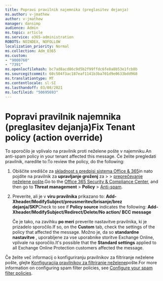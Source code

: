 ```yaml
---
title: Popravi pravilnik najemnika (preglasitev dejanja)
ms.author: v-jmathew
author: v-jmathew
manager: dansimp
audience: Admin
ms.topic: article
ms.service: o365-administration
ROBOTS: NOINDEX, NOFOLLOW
localization_priority: Normal
ms.collection: Adm_O365
ms.custom:
- "9000760"
- "7391"
ms.openlocfilehash: bc7ad8acd86c9d5b2f99ffdc6fe8a8b53e1fcb8b
ms.sourcegitcommit: 60c504f3ac187eaf1141b3ba701d9e0633bdd968
ms.translationtype: MT
ms.contentlocale: sl-SI
ms.lasthandoff: 03/08/2021
ms.locfileid: "50695693"
---
```

# <a name="fix-tenant-policy-action-override"></a><span data-ttu-id="69a5f-102">Popravi pravilnik najemnika (preglasitev dejanja)</span><span class="sxs-lookup"><span data-stu-id="69a5f-102">Fix Tenant policy (action override)</span></span>

<span data-ttu-id="69a5f-103">To sporočilo je vplivalo na pravilnik proti neželene pošte v najemniku.</span><span class="sxs-lookup"><span data-stu-id="69a5f-103">An anti-spam policy in your tenant affected this message.</span></span> <span data-ttu-id="69a5f-104">Če želite pregledati pravilnik, naredite to:</span><span class="sxs-lookup"><span data-stu-id="69a5f-104">To review the policy, do the following:</span></span>

1. <span data-ttu-id="69a5f-105">Obiščite središče za [skladnost s predpisi sistema Office & 365](https://go.microsoft.com/fwlink/p/?linkid=2077143)in nato pojdite na pravilnik za **upravljanje groženj** za  >    >  [preprečevanje neželene pošte](https://go.microsoft.com/fwlink/?linkid=2101518).</span><span class="sxs-lookup"><span data-stu-id="69a5f-105">Go to the [Office 365 Security & Compliance Center](https://go.microsoft.com/fwlink/p/?linkid=2077143), and then go to **Threat management** > **Policy** > [Anti-spam](https://go.microsoft.com/fwlink/?linkid=2101518).</span></span>
2. <span data-ttu-id="69a5f-106">Preverite, ali je v **viru pravilnika** prikazano to:  **Add-Xheader/ModifySubject/preusmeritev/brisanje/brez dejanja/SKP**</span><span class="sxs-lookup"><span data-stu-id="69a5f-106">Check to see if **Policy source** indicates the following:  **Add-Xheader/ModifySubject/Redirect/Delete/No action/ BCC message**</span></span>

    <span data-ttu-id="69a5f-107">Če je tako, na zavihku **po meri** preverite nastavitve pravilnika, ki je prizadelo sporočilo.</span><span class="sxs-lookup"><span data-stu-id="69a5f-107">If so, on the **Custom** tab, check the settings of the policy that affected the message.</span></span> <span data-ttu-id="69a5f-108">Možno je, da so **standardne nastavitve** , uporabljene za vse uporabnike storitve Exchange Online, vplivale na sporočilo.</span><span class="sxs-lookup"><span data-stu-id="69a5f-108">It's possible that the **Standard settings** applied to all Exchange Online Protection customers affected the message.</span></span>

<span data-ttu-id="69a5f-109">Če želite več informacij o konfiguriranju pravilnikov za filtriranje neželene pošte, glejte [Konfiguracija pravilnikov za filtriranje neželene](https://go.microsoft.com/fwlink/?linkid=2101431)pošte.</span><span class="sxs-lookup"><span data-stu-id="69a5f-109">For more information on configuring spam filter policies, see [Configure your spam filter policies](https://go.microsoft.com/fwlink/?linkid=2101431).</span></span>
